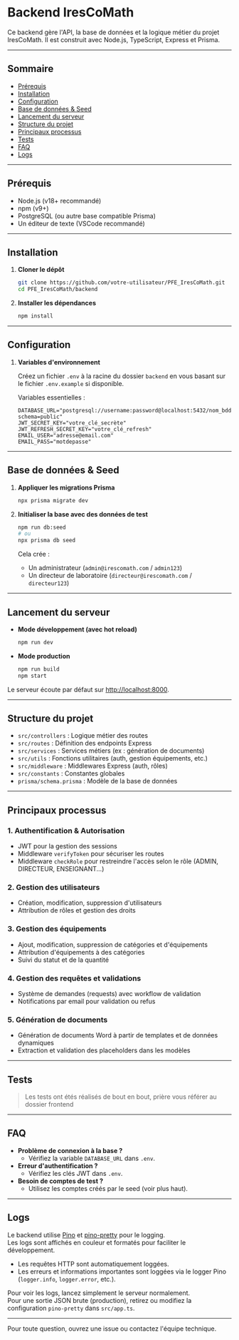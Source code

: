 # Backend IresCoMath

Ce backend gère l'API, la base de données et la logique métier du projet IresCoMath. Il est construit avec Node.js, TypeScript, Express et Prisma.

---

## Sommaire

- [Prérequis](#prérequis)
- [Installation](#installation)
- [Configuration](#configuration)
- [Base de données & Seed](#base-de-données--seed)
- [Lancement du serveur](#lancement-du-serveur)
- [Structure du projet](#structure-du-projet)
- [Principaux processus](#principaux-processus)
- [Tests](#tests)
- [FAQ](#faq)
- [Logs](#logs)

---

## Prérequis

- Node.js (v18+ recommandé)
- npm (v9+)
- PostgreSQL (ou autre base compatible Prisma)
- Un éditeur de texte (VSCode recommandé)

---

## Installation

1. **Cloner le dépôt**

   ```bash
   git clone https://github.com/votre-utilisateur/PFE_IresCoMath.git
   cd PFE_IresCoMath/backend
   ```

2. **Installer les dépendances**

   ```bash
   npm install
   ```

---

## Configuration

1. **Variables d'environnement**

   Créez un fichier `.env` à la racine du dossier `backend` en vous basant sur le fichier `.env.example` si disponible.

   Variables essentielles :

   ```
   DATABASE_URL="postgresql://username:password@localhost:5432/nom_bdd?schema=public"
   JWT_SECRET_KEY="votre_clé_secrète"
   JWT_REFRESH_SECRET_KEY="votre_clé_refresh"
   EMAIL_USER="adresse@email.com"
   EMAIL_PASS="motdepasse"
   ```

---

## Base de données & Seed

1. **Appliquer les migrations Prisma**

   ```bash
   npx prisma migrate dev
   ```

2. **Initialiser la base avec des données de test**

   ```bash
   npm run db:seed
   # ou
   npx prisma db seed
   ```

   Cela crée :

   - Un administrateur (`admin@irescomath.com` / `admin123`)
   - Un directeur de laboratoire (`directeur@irescomath.com` / `directeur123`)

---

## Lancement du serveur

- **Mode développement (avec hot reload)**

  ```bash
  npm run dev
  ```

- **Mode production**

  ```bash
  npm run build
  npm start
  ```

Le serveur écoute par défaut sur [http://localhost:8000](http://localhost:8000).

---

## Structure du projet

- `src/controllers` : Logique métier des routes
- `src/routes` : Définition des endpoints Express
- `src/services` : Services métiers (ex : génération de documents)
- `src/utils` : Fonctions utilitaires (auth, gestion équipements, etc.)
- `src/middleware` : Middlewares Express (auth, rôles)
- `src/constants` : Constantes globales
- `prisma/schema.prisma` : Modèle de la base de données

---

## Principaux processus

### 1. **Authentification & Autorisation**

- JWT pour la gestion des sessions
- Middleware `verifyToken` pour sécuriser les routes
- Middleware `checkRole` pour restreindre l'accès selon le rôle (ADMIN, DIRECTEUR, ENSEIGNANT...)

### 2. **Gestion des utilisateurs**

- Création, modification, suppression d'utilisateurs
- Attribution de rôles et gestion des droits

### 3. **Gestion des équipements**

- Ajout, modification, suppression de catégories et d'équipements
- Attribution d'équipements à des catégories
- Suivi du statut et de la quantité

### 4. **Gestion des requêtes et validations**

- Système de demandes (requests) avec workflow de validation
- Notifications par email pour validation ou refus

### 5. **Génération de documents**

- Génération de documents Word à partir de templates et de données dynamiques
- Extraction et validation des placeholders dans les modèles

---

## Tests

> Les tests ont étés réalisés de bout en bout, prière vous référer au dossier frontend

---

## FAQ

- **Problème de connexion à la base ?**
  - Vérifiez la variable `DATABASE_URL` dans `.env`.
- **Erreur d'authentification ?**
  - Vérifiez les clés JWT dans `.env`.
- **Besoin de comptes de test ?**
  - Utilisez les comptes créés par le seed (voir plus haut).

---

## Logs

Le backend utilise [Pino](https://getpino.io/) et [pino-pretty](https://github.com/pinojs/pino-pretty) pour le logging.  
Les logs sont affichés en couleur et formatés pour faciliter le développement.

- Les requêtes HTTP sont automatiquement loggées.
- Les erreurs et informations importantes sont loggées via le logger Pino (`logger.info`, `logger.error`, etc.).

Pour voir les logs, lancez simplement le serveur normalement.  
Pour une sortie JSON brute (production), retirez ou modifiez la configuration `pino-pretty` dans `src/app.ts`.

---

Pour toute question, ouvrez une issue ou contactez l'équipe technique.
